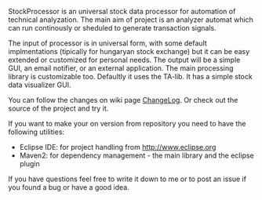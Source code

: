 StockProcessor is an universal stock data processor for automation of technical analyzation.
The main aim of project is an analyzer automat which can run continously or sheduled to generate transaction signals.

The input of processor is in universal form, with some default implmentations (tipically for hungaryan stock exchange) but it can be easy extended or customized for personal needs.
The output will be a simple GUI, an email notifier, or an external application.
The main processing library is customizable too. Defaultly it uses the TA-lib.
It has a simple stock data visualizer GUI.

You can follow the changes on wiki page [ChangeLog](ChangeLog.md). Or check out the source of the project and try it.

If you want to make your on version from repository you need to have the following utilities:
  * Eclipse IDE: for project handling from http://www.eclipse.org
  * Maven2: for dependency management - the main library and the eclipse plugin

If you have questions feel free to write it down to me or to post an issue if you found a bug or have a good idea.